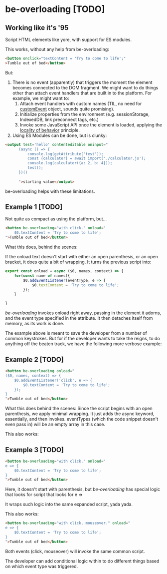 # be-overloading [TODO]

## Working like it's '95

Script HTML elements like yore, with support for ES modules.

This works, without any help from be-overloading:

```html
<button onclick="textContent = 'Try to come to life';"
>Tumble out of bed</button>
```

But:

1. There is no event (apparently) that triggers the moment the element becomes connected to the DOM fragment.  We might want to do things other than attach event handlers that are built in to the platform.  For example, we might want to:
   1.  Attach event handlers with custom names (TIL, no need for [customEvent](https://github.com/webcomponents-cg/community-protocols/issues/12#issuecomment-872415080) object, sounds quite promising).
   2.  Initialize properties from the environment (e.g. sessionStorage, IndexedDB, link preconnect tags, etc.)
   3.  Invoke some JavaScript API once the element is loaded, applying the [locality of behavior](https://www.eloquentarchitecture.com/locality-of-behavior/#:~:text=The%20documentation%20for%20htmx%20refers%20to%20something%20called,formulation%20of%20the%20quoted%20statement%20from%20Richard%20Gabriel.) principle.
2. Using ES Modules can be done, but is clunky:

```html
<output test='hello' contenteditable oninput="
      (async () => {
          console.log(getAttribute('test'));
          const {calculator} = await import('./calculator.js');
          console.log(calculator({a: 2, b: 4}));
          test();
      })()
      
      ">starting value</output>
```


be-overloading helps with these limitations.

## Example 1 [TODO]

Not quite as compact as using the platform, but...

```html
<button be-overloading="with click." onload="
    $0.textContent = 'Try to come to life';
">Tumble out of bed</button>
```

What this does, behind the scenes:

If the onload text doesn't start with either an open parenthesis, or an open bracket, it does quite a bit of wrapping.  It turns the previous script into:

```JavaScript
export const onload = async ($0, names, context) => {
    for(const name of names){
        $0.addEventListener(eventType, e => {
            $0.textContent = 'Try to come to life';
        });
    }

}
```

*be-overloading* invokes onload right away, passing in the element it adorns, and the event type specified in the attribute.  It then detaches itself from memory, as its work is done.

The example above is meant to save the developer from a number of common keystrokes.  But for if the developer wants to take the reigns, to do anything off the beaten track, we have the following more verbose example:

## Example 2 [TODO]

```html
<button be-overloading onload="
($0, names, context) => {
    $0.addEventListener('click', e => {
        $0.textContent = 'Try to come to life';
    });
} 
">Tumble out of bed</button>
```

What this does behind the scenes:  Since the script begins with an open parenthesis, we apply minimal wrapping.  It just adds the async keyword, essentially, and then invokes.  eventTypes (which the code snippet doesn't even pass in) will be an empty array in this case.


This also works:

## Example 3 [TODO]

```html
<button be-overloading="with click." onload="
e => {
    $0.textContent = 'Try to come to life';
}
">Tumble out of bed</button>
```

Here, it doesn't start with parenthesis, but *be-overloading* has special logic that looks for script that looks for e =>

It wraps such logic into the same expanded script, yada yada.


This also works:

```html
<button be-overloading="with click, mouseover." onload="
e => {
    $0.textContent = 'Try to come to life';
}
">Tumble out of bed</button>
```

Both events (click, mouseover) will invoke the same common script.

The developer can add conditional logic within to do different things based on which event type was triggered.










